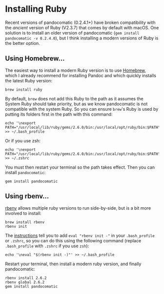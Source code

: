 # Installing Ruby  

Recent versions of pandocomatic (0.2.4.1+) have broken compatibility with the *ancient* version of Ruby (V2.3.7) that comes by default with macOS. One solution is to install an older version of pandocomatic (`gem install pandocomatic -v 0.2.4.0`), but I think installing a modern versions of Ruby is the better option. 

## Using Homebrew…  

The easiest way to install a modern Ruby version is to use [Homebrew](https://brew.sh/), which I already recommend for installing Pandoc and which quickly installs the latest Ruby version:

```shell
brew install ruby
```

By default, `brew` does not add this Ruby to the path as it assumes the System Ruby should take priority, but as we know pandocomatic is not compatible with the system Ruby. So you can ensure `brew`'s Ruby is used by putting its folders first in the path with this command:  

```shell
echo '\nexport PATH="/usr/local/lib/ruby/gems/2.6.0/bin:/usr/local/opt/ruby/bin:$PATH"' >> ~/.bash_profile
```

Or if you use zsh:  

```shell
echo '\nexport PATH="/usr/local/lib/ruby/gems/2.6.0/bin:/usr/local/opt/ruby/bin:$PATH"' >> ~/.zshrc
```

You must then restart your terminal so the path takes effect. Then you can install `pandocomatic`:  

```shell
gem install pandocomatic
```

## Using rbenv…  

[rbenv](https://github.com/rbenv/rbenv) allows multiple ruby versions to run side-by-side, but is a bit more involved to install:

```shell
brew install rbenv
rbenv init
```

The [instructions](https://github.com/rbenv/rbenv#homebrew-on-macos) tell you to add `eval "rbenv init -"` in your `.bash_profile` or `.zshrc`, so you can do this using the following command (replace `.bash_profile` with `.zshrc` if you use `zsh`):

```shell
echo '\neval "$(rbenv init -)"' >> ~/.bash_profile
```

Restart your terminal, then install a modern ruby version, and finally pandocomatic:

```shell
rbenv install 2.6.2
rbenv global 2.6.2
gem install pandocomatic
```
